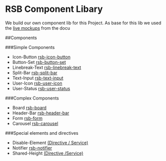 # RSB Component Libary
We build our own component lib for this Project.
As base for this lib we used the [live mockups](../../../../documentation/mockup/live) from the docu

##Components

###Simple Components
* Icon-Button [rsb-icon-button](icon-button)
* Button-Set [rsb-button-set](button-set)
* Linebreak-Text [rsb-linebreak-text](linebreak-text)
* Split-Bar [rsb-split-bar](split-bar)
* Text-Input [rsb-text-input](text-input)
* User-Icon [rsb-user-icon](user-icon)
* User-Status [rsb-user-status](user-status)

###Complex Components
* Board [rsb-board](board)
* Header-Bar [rsb-header-bar](header-bar)
* Form [rsb-form](form)
* Carousel [rsb-carousel](carousel)

###Special elements and directives
* Disable-Element [(Directive / Service)](disable-element) 
* Notifier [rsb-notifier](notifier)
* Shared-Height [(Directive /Service)](shared-height)
